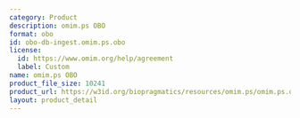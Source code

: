 ```yaml
---
category: Product
description: omim.ps OBO
format: obo
id: obo-db-ingest.omim.ps.obo
license:
  id: https://www.omim.org/help/agreement
  label: Custom
name: omim.ps OBO
product_file_size: 10241
product_url: https://w3id.org/biopragmatics/resources/omim.ps/omim.ps.obo
layout: product_detail
---
```

